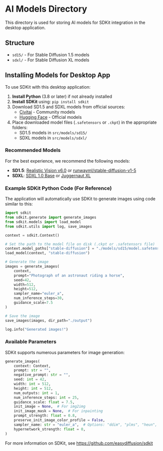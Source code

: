 
# AI Models Directory

This directory is used for storing AI models for SDKit integration in the desktop application.

## Structure

- `sd15/` - For Stable Diffusion 1.5 models
- `sdxl/` - For Stable Diffusion XL models

## Installing Models for Desktop App

To use SDKit with this desktop application:

1. **Install Python** (3.8 or later) if not already installed
2. **Install SDKit** using: `pip install sdkit`
3. Download SD1.5 and SDXL models from official sources:
   - [Civitai](https://civitai.com/) - Community models
   - [Hugging Face](https://huggingface.co/) - Official models
4. Place downloaded model files (`.safetensors` or `.ckpt`) in the appropriate folders:
   - SD1.5 models in `src/models/sd15/`
   - SDXL models in `src/models/sdxl/`

### Recommended Models

For the best experience, we recommend the following models:

- **SD1.5**: [Realistic Vision v6.0](https://civitai.com/models/4201/realistic-vision-v60) or [runwayml/stable-diffusion-v1-5](https://huggingface.co/runwayml/stable-diffusion-v1-5)
- **SDXL**: [SDXL 1.0 Base](https://huggingface.co/stabilityai/stable-diffusion-xl-base-1.0) or [Juggernaut XL](https://civitai.com/models/133005/juggernaut-xl)

### Example SDKit Python Code (For Reference)

The application will automatically use SDKit to generate images using code similar to this:

```python
import sdkit
from sdkit.generate import generate_images
from sdkit.models import load_model
from sdkit.utils import log, save_images

context = sdkit.Context()

# Set the path to the model file on disk (.ckpt or .safetensors file)
context.model_paths["stable-diffusion"] = "./models/sd15/model.safetensors"  # Path adjusted by app
load_model(context, "stable-diffusion")

# Generate the image
images = generate_images(
    context, 
    prompt="Photograph of an astronaut riding a horse", 
    seed=42, 
    width=512, 
    height=512,
    sampler_name="euler_a",
    num_inference_steps=30,
    guidance_scale=7.5
)

# Save the image
save_images(images, dir_path="./output")

log.info("Generated images!")
```

### Available Parameters

SDKit supports numerous parameters for image generation:

```python
generate_images(
    context: Context,
    prompt: str = "",
    negative_prompt: str = "",
    seed: int = 42,
    width: int = 512,
    height: int = 512,
    num_outputs: int = 1,
    num_inference_steps: int = 25,
    guidance_scale: float = 7.5,
    init_image = None,  # For img2img
    init_image_mask = None,  # For inpainting
    prompt_strength: float = 0.8,
    preserve_init_image_color_profile = False,
    sampler_name: str = "euler_a",  # Options: "ddim", "plms", "heun", "euler", "euler_a", etc.
    hypernetwork_strength: float = 0,
)
```

For more information on SDKit, see https://github.com/easydiffusion/sdkit
